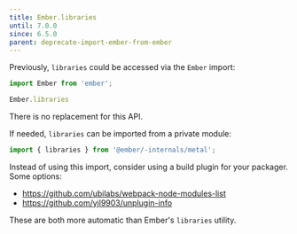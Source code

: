 ```yaml
---
title: Ember.libraries
until: 7.0.0
since: 6.5.0
parent: deprecate-import-ember-from-ember
---
```



Previously, `libraries` could be accessed via the `Ember` import:
```js
import Ember from 'ember';

Ember.libraries
```

There is no replacement for this API.

If needed, `libraries` can be imported from a private module:
```js
import { libraries } from '@ember/-internals/metal';

```

Instead of using this import, consider using a build plugin for your packager. 
Some options:
- https://github.com/ubilabs/webpack-node-modules-list
- https://github.com/yjl9903/unplugin-info

These are both more automatic than Ember's `libraries` utility.
